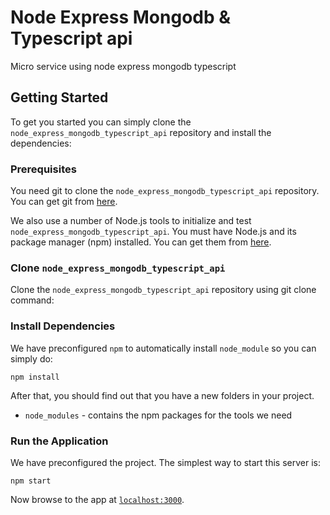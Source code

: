 # Node Express Mongodb & Typescript api
Micro service using node express mongodb typescript 

## Getting Started

To get you started you can simply clone the `node_express_mongodb_typescript_api` repository and install the dependencies:

### Prerequisites

You need git to clone the `node_express_mongodb_typescript_api` repository. You can get git from [here][git].

We also use a number of Node.js tools to initialize and test `node_express_mongodb_typescript_api`. You must have Node.js
and its package manager (npm) installed. You can get them from [here][node].

### Clone `node_express_mongodb_typescript_api`

Clone the `node_express_mongodb_typescript_api` repository using git clone command:

### Install Dependencies

We have preconfigured `npm` to automatically install `node_module` so you can simply do:

```
npm install
```

After that, you should find out that you have a new folders in your project.

* `node_modules` - contains the npm packages for the tools we need


### Run the Application

We have preconfigured the project. The simplest way to start this server is:

```
npm start
```

Now browse to the app at [`localhost:3000`][local-app-url].


[git]: https://git-scm.com/
[local-app-url]: http://localhost:3000
[node]: https://nodejs.org/
[npm]: https://www.npmjs.org/
